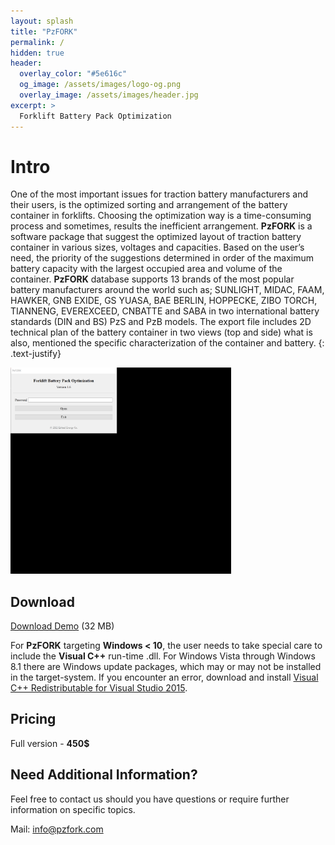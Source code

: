 ```yaml
---
layout: splash
title: "PzFORK"
permalink: /
hidden: true
header:
  overlay_color: "#5e616c"
  og_image: /assets/images/logo-og.png
  overlay_image: /assets/images/header.jpg
excerpt: >
  Forklift Battery Pack Optimization
---
```

# Intro
One of the most important issues for traction battery manufacturers and their users, is the optimized sorting and arrangement of the battery container in forklifts. Choosing the optimization way is a time-consuming process and sometimes, results the inefficient arrangement. **PzFORK** is a software package that suggest the optimized layout of traction battery container in various sizes, voltages and capacities. Based on the user’s need, the priority of the suggestions determined in order of the maximum battery capacity with the largest occupied area and volume of the container. **PzFORK** database supports 13 brands of the most popular battery manufacturers around the world such as; SUNLIGHT, MIDAC, FAAM, HAWKER, GNB EXIDE, GS YUASA, BAE BERLIN, HOPPECKE, ZIBO TORCH, TIANNENG, EVEREXCEED, CNBATTE and SABA in two international battery standards (DIN and BS) PzS and PzB models. The export file includes 2D technical plan of the battery container in two views (top and side) what is also, mentioned the specific characterization of the container and battery.
{: .text-justify}

<img width="70%" src="assets/PzFORK.gif">

## Download

<i class="fab fa-windows"></i> [Download Demo]() (32 MB)

<i class="fa fa-exclamation-triangle" aria-hidden="true"></i> For **PzFORK** targeting **Windows < 10**, the user needs to take special care to include the **Visual C++** run-time .dll. For Windows Vista through Windows 8.1 there are Windows update packages, which may or may not be installed in the target-system. 
If you encounter an error, download and install [Visual C++ Redistributable for Visual Studio 2015](https://www.microsoft.com/en-us/download/details.aspx?id=48145).

## Pricing

<i class="fab fa-windows"></i> Full version - **450$**

## Need Additional Information?
Feel free to contact us should you have questions or require further information on specific topics.		

Mail: [info@pzfork.com](mailto:info@pzfork.com)
